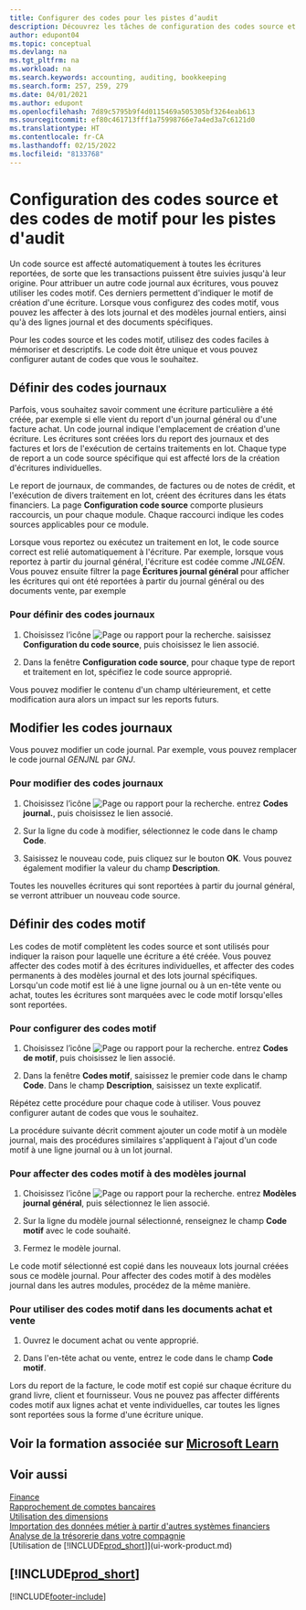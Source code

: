 ```yaml
---
title: Configurer des codes pour les pistes d’audit
description: Découvrez les tâches de configuration des codes source et des codes motif que vous pouvez utiliser pour suivre les pistes d'audit.
author: edupont04
ms.topic: conceptual
ms.devlang: na
ms.tgt_pltfrm: na
ms.workload: na
ms.search.keywords: accounting, auditing, bookkeeping
ms.search.form: 257, 259, 279
ms.date: 04/01/2021
ms.author: edupont
ms.openlocfilehash: 7d89c5795b9f4d0115469a505305bf3264eab613
ms.sourcegitcommit: ef80c461713fff1a75998766e7a4ed3a7c6121d0
ms.translationtype: HT
ms.contentlocale: fr-CA
ms.lasthandoff: 02/15/2022
ms.locfileid: "8133768"
---
```

# <a name="setting-up-source-codes-and-reason-codes-for-audit-trails"></a>Configuration des codes source et des codes de motif pour les pistes d'audit

Un code source est affecté automatiquement à toutes les écritures reportées, de sorte que les transactions puissent être suivies jusqu'à leur origine. Pour attribuer un autre code journal aux écritures, vous pouvez utiliser les codes motif. Ces derniers permettent d'indiquer le motif de création d'une écriture. Lorsque vous configurez des codes motif, vous pouvez les affecter à des lots journal et des modèles journal entiers, ainsi qu'à des lignes journal et des documents spécifiques.  

Pour les codes source et les codes motif, utilisez des codes faciles à mémoriser et descriptifs. Le code doit être unique et vous pouvez configurer autant de codes que vous le souhaitez.

## <a name="define-source-codes"></a>Définir des codes journaux

Parfois, vous souhaitez savoir comment une écriture particulière a été créée, par exemple si elle vient du report d'un journal général ou d'une facture achat. Un code journal indique l'emplacement de création d'une écriture. Les écritures sont créées lors du report des journaux et des factures et lors de l'exécution de certains traitements en lot. Chaque type de report a un code source spécifique qui est affecté lors de la création d'écritures individuelles.  

Le report de journaux, de commandes, de factures ou de notes de crédit, et l'exécution de divers traitement en lot, créent des écritures dans les états financiers. La page **Configuration code source** comporte plusieurs raccourcis, un pour chaque module. Chaque raccourci indique les codes sources applicables pour ce module.

Lorsque vous reportez ou exécutez un traitement en lot, le code source correct est relié automatiquement à l'écriture. Par exemple, lorsque vous reportez à partir du journal général, l'écriture est codée comme *JNLGÉN*. Vous pouvez ensuite filtrer la page **Écritures journal général** pour afficher les écritures qui ont été reportées à partir du journal général ou des documents vente, par exemple

### <a name="to-define-source-codes"></a>Pour définir des codes journaux

1. Choisissez l’icône ![Page ou rapport pour la recherche.](media/ui-search/search_small.png "Icône Page ou rapport pour la recherche") saisissez **Configuration du code source**, puis choisissez le lien associé.  

2. Dans la fenêtre **Configuration code source**, pour chaque type de report et traitement en lot, spécifiez le code source approprié.  

Vous pouvez modifier le contenu d'un champ ultérieurement, et cette modification aura alors un impact sur les reports futurs.

## <a name="change-source-codes"></a>Modifier les codes journaux

Vous pouvez modifier un code journal. Par exemple, vous pouvez remplacer le code journal *GENJNL* par *GNJ*.

### <a name="to-change-source-codes"></a>Pour modifier des codes journaux

1. Choisissez l’icône ![Page ou rapport pour la recherche.](media/ui-search/search_small.png "Icône Page ou rapport pour la recherche") entrez **Codes journal.**, puis choisissez le lien associé.

2. Sur la ligne du code à modifier, sélectionnez le code dans le champ **Code**.

3. Saisissez le nouveau code, puis cliquez sur le bouton **OK**. Vous pouvez également modifier la valeur du champ **Description**.

Toutes les nouvelles écritures qui sont reportées à partir du journal général, se verront attribuer un nouveau code source.

## <a name="define-reason-codes"></a>Définir des codes motif

Les codes de motif complètent les codes source et sont utilisés pour indiquer la raison pour laquelle une écriture a été créée. Vous pouvez affecter des codes motif à des écritures individuelles, et affecter des codes permanents à des modèles journal et des lots journal spécifiques. Lorsqu'un code motif est lié à une ligne journal ou à un en-tête vente ou achat, toutes les écritures sont marquées avec le code motif lorsqu'elles sont reportées.  

### <a name="to-set-up-reason-codes"></a>Pour configurer des codes motif

1. Choisissez l’icône ![Page ou rapport pour la recherche.](media/ui-search/search_small.png "Icône Page ou rapport pour la recherche")  entrez **Codes de motif**, puis choisissez le lien associé.

2. Dans la fenêtre **Codes motif**, saisissez le premier code dans le champ **Code**. Dans le champ **Description**, saisissez un texte explicatif.

Répétez cette procédure pour chaque code à utiliser. Vous pouvez configurer autant de codes que vous le souhaitez.

La procédure suivante décrit comment ajouter un code motif à un modèle journal, mais des procédures similaires s'appliquent à l'ajout d'un code motif à une ligne journal ou à un lot journal.  

### <a name="to-assign-reason-codes-to-journal-templates"></a>Pour affecter des codes motif à des modèles journal

1. Choisissez l’icône ![Page ou rapport pour la recherche.](media/ui-search/search_small.png "Icône Page ou rapport pour la recherche")  entrez **Modèles journal général**, puis sélectionnez le lien associé.

2. Sur la ligne du modèle journal sélectionné, renseignez le champ **Code motif** avec le code souhaité.

3. Fermez le modèle journal.

Le code motif sélectionné est copié dans les nouveaux lots journal créées sous ce modèle journal. Pour affecter des codes motif à des modèles journal dans les autres modules, procédez de la même manière.

### <a name="to-use-reason-codes-on-sales-and-purchase-documents"></a>Pour utiliser des codes motif dans les documents achat et vente

1. Ouvrez le document achat ou vente approprié.

2. Dans l'en-tête achat ou vente, entrez le code dans le champ **Code motif**.

Lors du report de la facture, le code motif est copié sur chaque écriture du grand livre, client et fournisseur. Vous ne pouvez pas affecter différents codes motif aux lignes achat et vente individuelles, car toutes les lignes sont reportées sous la forme d'une écriture unique.

## <a name="see-related-training-at-microsoft-learn"></a>Voir la formation associée sur [Microsoft Learn](/learn/paths/set-up-financial-management-dynamics-365-business-central/)

## <a name="see-also"></a>Voir aussi

[Finance](finance.md)  
[Rapprochement de comptes bancaires](bank-manage-bank-accounts.md)  
[Utilisation des dimensions](finance-dimensions.md)  
[Importation des données métier à partir d'autres systèmes financiers](across-import-data-configuration-packages.md)  
[Analyse de la trésorerie dans votre compagnie](finance-analyze-cash-flow.md)  
[Utilisation de [!INCLUDE[prod_short](includes/prod_short.md)]](ui-work-product.md)  

## [!INCLUDE[prod_short](includes/free_trial_md.md)]  


[!INCLUDE[footer-include](includes/footer-banner.md)]